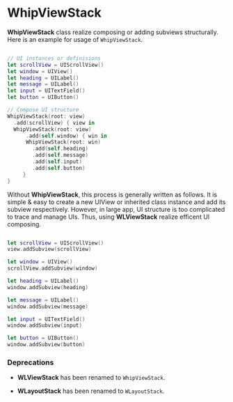 # WhipViewStack

**WhipViewStack** class realize composing or adding subviews structurally.
Here is an example for usage of `WhipViewStack`.

```swift

// UI instances or definisions
let scrollView = UIScrollView()
let window = UIView()
let heading = UILabel()
let message = UILabel()
let input = UITextField()
let button = UIButton()

// Compose UI structure
WhipViewStack(root: view)
  .add(scrollView) { view in
  WhipViewStack(root: view)
      .add(self.window) { win in
      WhipViewStack(root: win)
        .add(self.heading)
        .add(self.message)
        .add(self.input)
        .add(self.button)
     }
}
```

Without **WhipViewStack**, this process is generally written as follows.
It is simple & easy to create a new UIView or inherited class instance and add its subview respectively.
However, in large app, UI structure is too complicated to trace and manage UIs.
Thus, using **WLViewStack** realize efficent UI composing.

```swift

let scrollView = UIScrollView()
view.addSubview(scrollView)

let window = UIView()
scrollView.addSubview(window)

let heading = UILabel()
window.addSubview(heading)

let message = UILabel()
window.addSubview(message)

let input = UITextField()
window.addSubview(input)

let button = UIButton()
window.addSubview(button)
```

### Deprecations

- **WLViewStack** has been renamed to `WhipViewStack`.

- **WLayoutStack** has been renamed to `WLayoutStack`.
